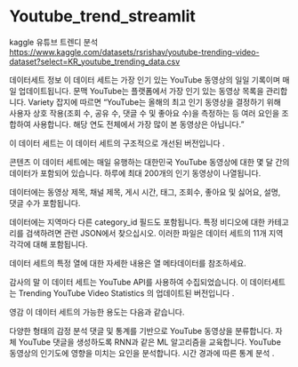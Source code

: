 # Youtube_trend_streamlit

kaggle 유튜브 트렌디 분석
https://www.kaggle.com/datasets/rsrishav/youtube-trending-video-dataset?select=KR_youtube_trending_data.csv

데이터세트 정보
이 데이터 세트는 가장 인기 있는 YouTube 동영상의 일일 기록이며 매일 업데이트됩니다.
문맥
YouTube는 플랫폼에서 가장 인기 있는 동영상 목록을 관리합니다. Variety 잡지에 따르면 “YouTube는 올해의 최고 인기 동영상을 결정하기 위해 사용자 상호 작용(조회 수, 공유 수, 댓글 수 및 좋아요 수)을 측정하는 등 여러 요인을 조합하여 사용합니다. 해당 연도 전체에서 가장 많이 본 동영상은 아닙니다.”

이 데이터 세트는 이 데이터 세트의 구조적으로 개선된 버전입니다 .

콘텐츠
이 데이터 세트에는 매일 유행하는 대한민국 YouTube 동영상에 대한 몇 달 간의 데이터가 포함되어 있습니다.
하루에 최대 200개의 인기 동영상이 나열됩니다.

데이터에는 동영상 제목, 채널 제목, 게시 시간, 태그, 조회수, 좋아요 및 싫어요, 설명, 댓글 수가 포함됩니다.

데이터에는 지역마다 다른 category_id 필드도 포함됩니다. 특정 비디오에 대한 카테고리를 검색하려면 관련 JSON에서 찾으십시오. 이러한 파일은 데이터 세트의 11개 지역 각각에 대해 포함됩니다.

데이터 세트의 특정 열에 대한 자세한 내용은 열 메타데이터를 참조하세요.

감사의 말
이 데이터 세트는 YouTube API를 사용하여 수집되었습니다.
이 데이터세트는 Trending YouTube Video Statistics 의 업데이트된 버전입니다 .

영감
이 데이터 세트의 가능한 용도는 다음과 같습니다.

다양한 형태의 감정 분석
댓글 및 통계를 기반으로 YouTube 동영상을 분류합니다.
자체 YouTube 댓글을 생성하도록 RNN과 같은 ML 알고리즘을 교육합니다.
YouTube 동영상의 인기도에 영향을 미치는 요인을 분석합니다.
시간 경과에 따른 통계 분석 .

